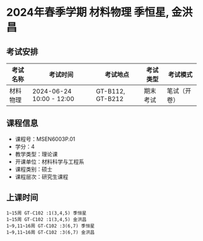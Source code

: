 # 2024年春季学期 材料物理 季恒星, 金洪昌




## 考试安排

| 考试名称 | 考试时间 | 考试地点 | 考试类型 | 考试模式 |
| -------- | -------- | -------- | -------- | -------- |
| 材料物理 | 2024-06-24 10:00 - 12:00 | GT-B112, GT-B212 | 期末考试 | 笔试（开卷） |





## 课程信息

- 课程号：MSEN6003P.01
- 学分：4
- 教学类型：理论课
- 开课单位：材料科学与工程系
- 课程类别：硕士
- 课程层次：研究生课程

## 上课时间

```
1~15周 GT-C102 :1(3,4,5) 季恒星
1~15周 GT-C102 :1(3,4,5) 金洪昌
1~9,11~16周 GT-C102 :3(6,7) 季恒星
1~9,11~16周 GT-C102 :3(6,7) 金洪昌
```

